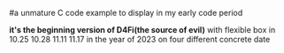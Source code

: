 #a unmature C code example to display in my early code period <br>

**it's the beginning version of D4Fi(the source of evil)**
with flexible box in 10.25 10.28 11.11 11.17 in the year of 2023 on four different concrete date
